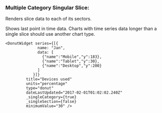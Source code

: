 ### Multiple Category Singular Slice:

Renders slice data to each of its sectors.

Shows last point in time data. Charts with time series data longer than a single slice should use another chart type. 


    <DonutWidget series={[{
                  name: "Jan",
                  data: [
                    {"name":"Mobile","y":183},
                    {"name":"Tablet","y":30},
                    {"name":"Desktop","y":200}
                  ]
                }]}
             title="Devices used"
             units="percentage"
             type="donut"
             dateLastUpdated="2017-02-01T01:02:02.240Z"
             _singleCategory={true}
             _singleSection={false}
             minimumValue="30" />
